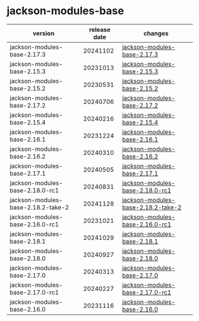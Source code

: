 # jackson-modules-base	


|version|release date|changes|
|---|---|---|
|jackson-modules-base-2.17.3|20241102|[jackson-modules-base-2.17.3](./jackson-modules-base-2.17.3-20241102.md)|
|jackson-modules-base-2.15.3|20231013|[jackson-modules-base-2.15.3](./jackson-modules-base-2.15.3-20231013.md)|
|jackson-modules-base-2.15.2|20230531|[jackson-modules-base-2.15.2](./jackson-modules-base-2.15.2-20230531.md)|
|jackson-modules-base-2.17.2|20240706|[jackson-modules-base-2.17.2](./jackson-modules-base-2.17.2-20240706.md)|
|jackson-modules-base-2.15.4|20240216|[jackson-modules-base-2.15.4](./jackson-modules-base-2.15.4-20240216.md)|
|jackson-modules-base-2.16.1|20231224|[jackson-modules-base-2.16.1](./jackson-modules-base-2.16.1-20231224.md)|
|jackson-modules-base-2.16.2|20240310|[jackson-modules-base-2.16.2](./jackson-modules-base-2.16.2-20240310.md)|
|jackson-modules-base-2.17.1|20240505|[jackson-modules-base-2.17.1](./jackson-modules-base-2.17.1-20240505.md)|
|jackson-modules-base-2.18.0-rc1|20240831|[jackson-modules-base-2.18.0-rc1](./jackson-modules-base-2.18.0-rc1-20240831.md)|
|jackson-modules-base-2.18.2-take-2|20241128|[jackson-modules-base-2.18.2-take-2](./jackson-modules-base-2.18.2-take-2-20241128.md)|
|jackson-modules-base-2.16.0-rc1|20231021|[jackson-modules-base-2.16.0-rc1](./jackson-modules-base-2.16.0-rc1-20231021.md)|
|jackson-modules-base-2.18.1|20241029|[jackson-modules-base-2.18.1](./jackson-modules-base-2.18.1-20241029.md)|
|jackson-modules-base-2.18.0|20240927|[jackson-modules-base-2.18.0](./jackson-modules-base-2.18.0-20240927.md)|
|jackson-modules-base-2.17.0|20240313|[jackson-modules-base-2.17.0](./jackson-modules-base-2.17.0-20240313.md)|
|jackson-modules-base-2.17.0-rc1|20240227|[jackson-modules-base-2.17.0-rc1](./jackson-modules-base-2.17.0-rc1-20240227.md)|
|jackson-modules-base-2.16.0|20231116|[jackson-modules-base-2.16.0](./jackson-modules-base-2.16.0-20231116.md)|
